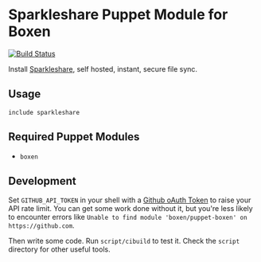 # Sparkleshare Puppet Module for Boxen

[![Build Status](https://travis-ci.org/dieterdemeyer/puppet-sparkleshare.png?branch=master)](https://travis-ci.org/dieterdemeyer/puppet-sparkleshare)

Install [Sparkleshare](http://sparkleshare.org/), self hosted, instant, secure file sync.

## Usage

```puppet
include sparkleshare
```

## Required Puppet Modules

* `boxen`

## Development

Set `GITHUB_API_TOKEN` in your shell with a [Github oAuth Token](https://help.github.com/articles/creating-an-oauth-token-for-command-line-use) to raise your API rate limit. You can get some work done without it, but you're less likely to encounter errors like `Unable to find module 'boxen/puppet-boxen' on https://github.com`.

Then write some code. Run `script/cibuild` to test it. Check the `script`
directory for other useful tools.
